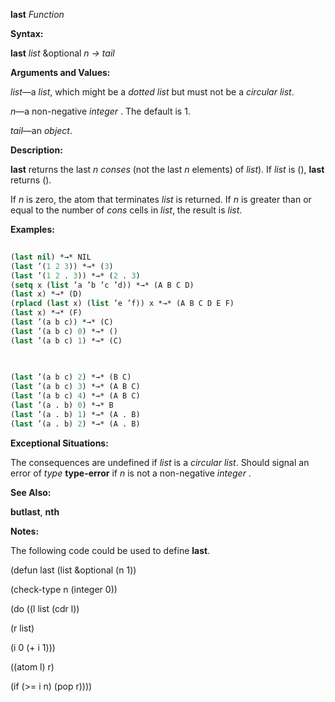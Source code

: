 **last** *Function* 



**Syntax:** 



**last** *list* &amp;optional *n → tail* 



**Arguments and Values:** 



*list*—a *list*, which might be a *dotted list* but must not be a *circular list*. 



*n*—a non-negative *integer* . The default is 1. 



*tail*—an *object*. 



**Description:** 



**last** returns the last *n conses* (not the last *n* elements) of *list*). If *list* is (), **last** returns (). 



If *n* is zero, the atom that terminates *list* is returned. If *n* is greater than or equal to the number of *cons* cells in *list*, the result is *list*. 



**Examples:**
```lisp
 
(last nil) *→* NIL 
(last ’(1 2 3)) *→* (3) 
(last ’(1 2 . 3)) *→* (2 . 3) 
(setq x (list ’a ’b ’c ’d)) *→* (A B C D) 
(last x) *→* (D) 
(rplacd (last x) (list ’e ’f)) x *→* (A B C D E F) 
(last x) *→* (F) 
(last ’(a b c)) *→* (C) 
(last ’(a b c) 0) *→* () 
(last ’(a b c) 1) *→* (C) 

 
 
(last ’(a b c) 2) *→* (B C) 
(last ’(a b c) 3) *→* (A B C) 
(last ’(a b c) 4) *→* (A B C) 
(last ’(a . b) 0) *→* B 
(last ’(a . b) 1) *→* (A . B) 
(last ’(a . b) 2) *→* (A . B) 

```
**Exceptional Situations:** 



The consequences are undefined if *list* is a *circular list*. Should signal an error of *type* **type-error** if *n* is not a non-negative *integer* . 



**See Also:** 



**butlast**, **nth** 



**Notes:** 



The following code could be used to define **last**. 



(defun last (list &amp;optional (n 1)) 



(check-type n (integer 0)) 



(do ((l list (cdr l)) 



(r list) 



(i 0 (+ i 1))) 



((atom l) r) 



(if (&gt;= i n) (pop r)))) 




